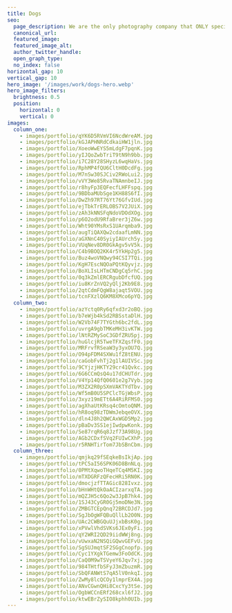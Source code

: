 ```yaml
---
title: Dogs
seo:
  page_description: We are the only photography company that ONLY specializes in online dating photography. Our photographer has studied exactly how to make your pictures get you more matches.
  canonical_url:
  featured_image:
  featured_image_alt:
  author_twitter_handle:
  open_graph_type:
  no_index: false
horizontal_gap: 10
vertical_gap: 10
hero_image: '/images/work/dogs-hero.webp'
hero_image_filters:
  brightness: 0.5
  position:
    horizontal: 0
    vertical: 0
images:
  column_one:
    - images/portfolio/qYK6D5RVmVI6NcdWreAM.jpg
    - images/portfolio/kGJAPHNRdCdkaiHW1jln.jpg
    - images/portfolio/XoeoWwEYS5mLdgF7pqnK.jpg
    - images/portfolio/yIJQoZwbTriT9tN9h9bb.jpg
    - images/portfolio/i7C28Y28SHyzL6wqHaVs.jpg
    - images/portfolio/RphMP4fQU6CltH0DcdFg.jpg
    - images/portfolio/M7nSw30SJCiv2RWoLui2.jpg
    - images/portfolio/vVY3We85RvaTNAmnbeIJ.jpg
    - images/portfolio/r8hyFp3EQFecfLHFFspq.jpg
    - images/portfolio/9BDbaMUbSge1KH88S6fI.jpg
    - images/portfolio/DwZh97RT76Yt76GfvIUd.jpg
    - images/portfolio/ejTbkTrERLOBS7V2JUiX.jpg
    - images/portfolio/zAh3kNNSFqNdoVDOdXOg.jpg
    - images/portfolio/p6O2odU9RfaBrer3jZ6w.jpg
    - images/portfolio/Wht90YMsRxS1UArqmba9.jpg
    - images/portfolio/augTiQAXQw2cdaafLmNN.jpg
    - images/portfolio/aGXNnC40SyiyIAUrch5y.jpg
    - images/portfolio/VUqNev8DR0GkAgv5vV5k.jpg
    - images/portfolio/C4b9BOQ2KK4r5YkHp2g5.jpg
    - images/portfolio/Buz4woVNQwy94CSI7TQi.jpg
    - images/portfolio/KgH7EscNQOaPQtKQyvjz.jpg
    - images/portfolio/BoXLIsLHTmCNDgCq5rhC.jpg
    - images/portfolio/0q3kZmlERCRgubDfcfUQ.jpg
    - images/portfolio/iu8KrZnVQ2yQlj2Kb9E8.jpg
    - images/portfolio/2qtCdmFQgW8ajaqt5VOU.jpg
    - images/portfolio/tcnFXzlQ6KM8XMco6pYQ.jpg
  column_two:
    - images/portfolio/azYctq0Ry6qfxd3r2oBQ.jpg
    - images/portfolio/b7eWjb4kSd2RBSstaDlH.jpg
    - images/portfolio/W2Vb74F7TYGth6bc2fdL.jpg
    - images/portfolio/uvrgA9gbTMKeMH3ivKTW.jpg
    - images/portfolio/lNtRZMySoC3GDfZRU5pj.jpg
    - images/portfolio/huGlcjR5TweTFXZqsfF0.jpg
    - images/portfolio/MRFrvfRSeaW3y3yxOU7Q.jpg
    - images/portfolio/O94pFDM4SXWu1fZ8tENU.jpg
    - images/portfolio/caGobFvhTj2g1lAUIVSc.jpg
    - images/portfolio/9CYjzjHKTY29cr41Qvkc.jpg
    - images/portfolio/6G6CCmQsQ4u17dCHUTdr.jpg
    - images/portfolio/V4Yp14QfQ0601e2g7Vyb.jpg
    - images/portfolio/M3ZX2R0pSXmVAKTYdTbv.jpg
    - images/portfolio/Wf5mB0U5SPClcTGjWbsP.jpg
    - images/portfolio/3xyz19mETt6A4RiRFMS0.jpg
    - images/portfolio/agXhaUtKRsq4cOmtoQNM.jpg
    - images/portfolio/hR8oq98zTDWmJebqeOVX.jpg
    - images/portfolio/dln4J8h2QWCAxWGD5Mp2.jpg
    - images/portfolio/pBaDv3SS1ejIwdpwKonk.jpg
    - images/portfolio/Se87rqR6q8Jzf73A98Ug.jpg
    - images/portfolio/AGb2CDxfSVq2FUIwCXhP.jpg
    - images/portfolio/r5RNHTirTom7JbSBnCbm.jpg
  column_three:
    - images/portfolio/qmjkq29fSEqkeBsIkjAp.jpg
    - images/portfolio/tPC5aI56SPK06D8BnNLq.jpg
    - images/portfolio/0PMtXqwoTHqeTCq4M5KI.jpg
    - images/portfolio/mTXDGRFzQFecHRi5RN0K.jpg
    - images/portfolio/dmocjzfTTAGic828Ivxz.jpg
    - images/portfolio/bHnWHtQkOaACIzarxqTA.jpg
    - images/portfolio/mQZJH5c6Qo2w3JpB7hk4.jpg
    - images/portfolio/1SJ43CyGR0Gj5moDNe3N.jpg
    - images/portfolio/ZMBGTCEpQnq72BRCDJd7.jpg
    - images/portfolio/SgJbOgWFQBuQllLb2O0N.jpg
    - images/portfolio/UAc2CWBGQuUJjxbBsK0g.jpg
    - images/portfolio/xPVwlVhdSVKs6JEx0yFi.jpg
    - images/portfolio/qY2WRI2QD29iidWWj8ng.jpg
    - images/portfolio/vUwxaN2NSQiGQwvGEFvU.jpg
    - images/portfolio/SgSUJmqtSF2SGgCnopfp.jpg
    - images/portfolio/Cyc1YXgkTGemw3FoOdCK.jpg
    - images/portfolio/CaQ0M9wTSVyeY6Jqv7xj.jpg
    - images/portfolio/984THtfbSFyJ3mZbuzmR.jpg
    - images/portfolio/SbQFANWtS7qA5lV0nkqI.jpg
    - images/portfolio/ZwMy8lcQCOy1lmprEX4A.jpg
    - images/portfolio/ANvCGwnQHi8CxcYy3tSe.jpg
    - images/portfolio/OgbWCCnERf268cxl6fJ2.jpg
    - images/portfolio/ktwEBrZySIO8kphh0UIb.jpg
---
```

